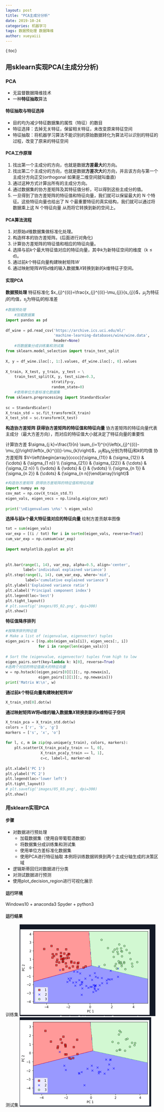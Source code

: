 ```yaml
---
layout: post
title: "PCA主成分分析"
date: 2019-10-24
categories: 机器学习
tags: 数据预处理 数据降维
author: xueyaiii
---
```

{:toc}

## 用sklearn实现PCA(主成分分析)
### PCA
- 无监督数据降维技术
- 一种**特征抽取**算法
#### 特征抽取与特征选择
- 目的均为减少特征数据集的属性（特征）的数目
- 特征选择：去掉无关特征，保留相关特征，未改变原来特征空间
- 特征抽取：将机器学习算法不能识别的原始数据转化为算法可以识别的特征的过程，改变了原来的特征空间
#### PCA工作原理
1. 找出第一个主成分的方向，也就是数据**方差最大**的方向。
2. 找出第二个主成分的方向，也就是数据**方差次大**的方向，并且该方向与第一个主成分方向正交(orthogonal 如果是二维空间就叫垂直)
3. 通过这种方式计算出所有的主成分方向。
4. 通过数据集的协方差矩阵及其特征值分析，可以得到这些主成分的值。
5. 一旦得到了协方差矩阵的特征值和特征向量，我们就可以保留最大的 N 个特征。这些特征向量也给出了 N 个最重要特征的真实结构，我们就可以通过将数据乘上这 N 个特征向量 从而将它转换到新的空间上。
#### PCA算法流程
1. 对原始$d$维数据集做标准化处理。
2. 构造样本的协方差矩阵。(后面进行对角化)
3. 计算协方差矩阵的特征值和相应的特征向量。
4. 选择与前$k$个最大特征值对应的特征向量，其中$k$为新特征空间的维度$（\mathrm{k} \leq \mathrm{d})$。
5. 通过前$k$个特征向量构建映射矩阵$W$
6. 通过映射矩阵$W$将$d$维的输入数据集$X$转换到新的$k$维特征子空间。
#### 实现PCA
**数据预处理**
特征标准化
$x_{j}^{(i)}=\frac{x_{j}^{(i)}-\mu_{j}}{s_{j}}$，$\mu_{j}$为特征$j$的均值，$s_{j}$为特征$j$的标准差
```python
#数据预处理
    #加载数据集
import pandas as pd

df_wine = pd.read_csv('https://archive.ics.uci.edu/ml/'
                      'machine-learning-databases/wine/wine.data',
                      header=None)
    #将数据集分成训练集和测试集
from sklearn.model_selection import train_test_split

X, y = df_wine.iloc[:, 1:].values, df_wine.iloc[:, 0].values

X_train, X_test, y_train, y_test = \
    train_test_split(X, y, test_size=0.3, 
                     stratify=y,
                     random_state=0)
    #使用单位方差标准化数据集
from sklearn.preprocessing import StandardScaler

sc = StandardScaler()
X_train_std = sc.fit_transform(X_train)
X_test_std = sc.transform(X_test)
```
**构造协方差矩阵 获得协方差矩阵的特征值和特征向量**
协方差矩阵的特征向量代表主成分（最大方差方向），而对应的特征值大小就决定了特征向量的重要性

计算协方差
$\sigma_{j k}=\frac{1}{n} \sum_{i=1}^{n}\left(x_{j}^{(i)}-\mu_{j}\right)\left(x_{k}^{(i)}-\mu_{k}\right)$，$\mu_{j}$和$\mu_{k}$分别为特征$j$和$k$的均值
协方差矩阵
$V=\left(\begin{array}{cccc}{\sigma_{11}} & {\sigma_{12}} & {\cdots} & {\sigma_{1 n}} \\ {\sigma_{21}} & {\sigma_{22}} & {\cdots} & {\sigma_{2 n}} \\ {\vdots} & {\vdots} & {} & {\vdots} \\ {\sigma_{n 1}} & {\sigma_{n 2}} & {\cdots} & {\sigma_{n n}}\end{array}\right)$
```python
#构造协方差矩阵 获得协方差矩阵的特征值和特征向量
import numpy as np
cov_mat = np.cov(X_train_std.T)
eigen_vals, eigen_vecs = np.linalg.eig(cov_mat)

print('\nEigenvalues \n%s' % eigen_vals)
```
**选择与前$k$个最大特征值对应的特征向量**
绘制方差贡献率图像
```python
tot = sum(eigen_vals)
var_exp = [(i / tot) for i in sorted(eigen_vals, reverse=True)]
cum_var_exp = np.cumsum(var_exp)

import matplotlib.pyplot as plt


plt.bar(range(1, 14), var_exp, alpha=0.5, align='center',
        label='individual explained variance')
plt.step(range(1, 14), cum_var_exp, where='mid',
         label='cumulative explained variance')
plt.ylabel('Explained variance ratio')
plt.xlabel('Principal component index')
plt.legend(loc='best')
plt.tight_layout()
# plt.savefig('images/05_02.png', dpi=300)
plt.show()
```
**特征值降序排列**

```python
#按降序排列特征值
# Make a list of (eigenvalue, eigenvector) tuples
eigen_pairs = [(np.abs(eigen_vals[i]), eigen_vecs[:, i])
               for i in range(len(eigen_vals))]

# Sort the (eigenvalue, eigenvector) tuples from high to low
eigen_pairs.sort(key=lambda k: k[0], reverse=True)
#选两个对应的特征值最大的特征向量
w = np.hstack((eigen_pairs[0][1][:, np.newaxis],
               eigen_pairs[1][1][:, np.newaxis]))
print('Matrix W:\n', w)
```
**通过前$k$个特征向量构建映射矩阵$W$**
```python
X_train_std[0].dot(w)
```
**通过映射矩阵$W$将$d$维的输入数据集$X$转换到新的$k$维特征子空间**
```python
X_train_pca = X_train_std.dot(w)
colors = ['r', 'b', 'g']
markers = ['s', 'x', 'o']

for l, c, m in zip(np.unique(y_train), colors, markers):
    plt.scatter(X_train_pca[y_train == l, 0], 
                X_train_pca[y_train == l, 1], 
                c=c, label=l, marker=m)

plt.xlabel('PC 1')
plt.ylabel('PC 2')
plt.legend(loc='lower left')
plt.tight_layout()
# plt.savefig('images/05_03.png', dpi=300)
plt.show()
```
### 用sklearn实现PCA
#### 步骤
- 对数据进行预处理
    - 加载数据集（使用自带葡萄酒数据）
    - 将数据集分成训练集和测试集
    - 使用单位方差标准化数据集
    - 使用PCA进行特征抽取
        本例将训练数据转换到两个主成分轴生成的决策区域
- 逻辑斯蒂回归对数据进行分类
- 对测试数据进行预测
- 使用plot_decision_region进行可视化展示
#### 运行环境
Windows10 + anaconda3 Spyder + python3
#### 运行结果
训练集
![训练集](./PCA_sklearn1.PNG)
测试集
![测试集](./PCA_sklearn2.PNG)